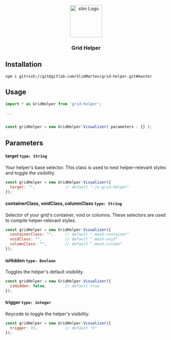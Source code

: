 <p align="center">
    <img align="center" src="http://exchange.weareslim.de/assets/images/svg/logo_blue.svg" width="100" height="auto" alt="slim Logo" class="js-lazy-loaded">
    <h3 align="center">
        Grid Helper
    </h3>
    <!-- <p align="center">
        Subline
    </p> -->
</p>

## Installation

```
npm i git+ssh://git@gitlab.com/SlimMarten/grid-helper.git#master
```

## Usage


```js
import * as GridHelper from 'grid-helper';

...


const gridHelper = new GridHelper.Visualizer( parameters : {} );
```

## Parameters

#### target `type: String`

Your helper's base selector. This class is used to nest helper-relevant styles and toggle the visibility.

```js
const gridHelper = new GridHelper.Visualizer({
  target: "",             // default ".js-grid-helper"
});
```
#### containerClass, voidClass, columnClass `type: String`

Selector of your grid's container, void or columns. These selectors are used to compile helper-relevant styles.

```js
const gridHelper = new GridHelper.Visualizer({
  containerClass: "",     // default ".mesh-container"
  voidClass: "",          // default ".mesh-void"
  columnClass: "",        // default ".mesh-column"
});
```

#### isHidden `type: Boolean`

Toggles the helper's default visibility.

```js
const gridHelper = new GridHelper.Visualizer({
  isHidden: false,        // default true
});
```

#### trigger `type: integer`

Keycode to toggle the helper's visibility.

```js
const gridHelper = new GridHelper.Visualizer({
  trigger: 72,            // default "h"
});
```
